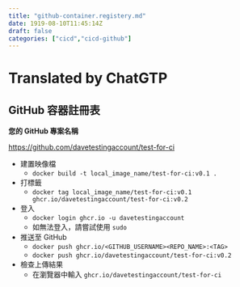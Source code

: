 ```yaml
---
title: "github-container.registery.md"
date: 1919-08-10T11:45:14Z
draft: false
categories: ["cicd","cicd-github"]
---
```




# Translated by ChatGTP

## GitHub 容器註冊表

**您的 GitHub 專案名稱**

https://github.com/davetestingaccount/test-for-ci

* 建置映像檔
  * `docker build -t local_image_name/test-for-ci:v0.1 .`
* 打標籤
  * `docker tag local_image_name/test-for-ci:v0.1 ghcr.io/davetestingaccount/test-for-ci:v0.2`
* 登入
  * `docker login ghcr.io -u davetestingaccount`
  * 如無法登入，請嘗試使用 `sudo`
* 推送至 GitHub
  * `docker push ghcr.io/<GITHUB_USERNAME><REPO_NAME>:<TAG>`
  * `docker push ghcr.io/davetestingaccount/test-for-ci:v0.2`
* 檢查上傳結果
  * 在瀏覽器中輸入 `ghcr.io/davetestingaccount/test-for-ci`